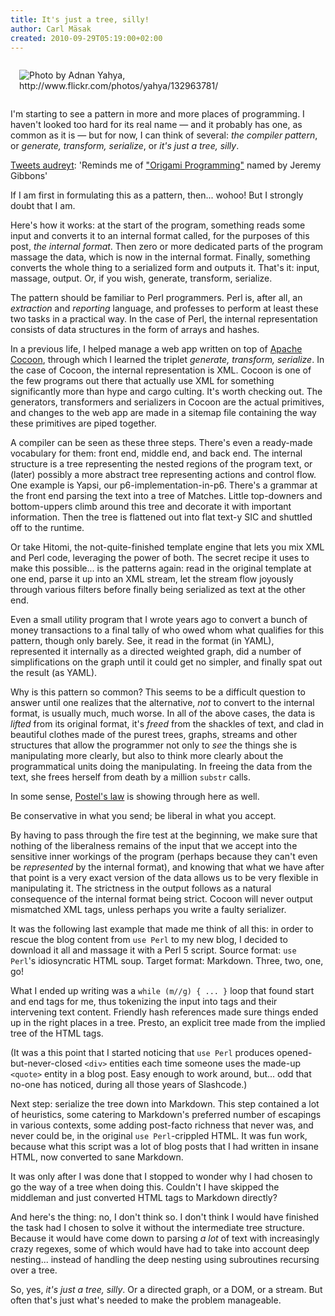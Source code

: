 ```yaml
---
title: It's just a tree, silly!
author: Carl Mäsak
created: 2010-09-29T05:19:00+02:00
---
```

<img style="display: block; margin-left: auto; margin-right: auto; padding: 1em" title="Photo by Adnan Yahya, http://www.flickr.com/photos/yahya/132963781/" src="http://strangelyconsistent.org/blog/images/tree-and-road.jpg" />

I'm starting to see a pattern in more and more places of programming. I haven't looked too hard for its real name &#8212; and it probably has one, as common as it is &#8212; but for now, I  can think of several: *the compiler pattern*, or *generate, transform, serialize*, or *it's just a tree, silly*.

<aside><a href='http://twitter.com/audreyt/status/25852878243'>Tweets audreyt</a>: 'Reminds me of <a href='http://www.comlab.ox.ac.uk/people/jeremy.gibbons/publications/origami.pdf'>"Origami Programming"</a> named by Jeremy Gibbons'</aside>

If I am first in formulating this as a pattern, then... wohoo! But I strongly doubt that I am.

Here's how it works: at the start of the program, something reads some input and converts it to an internal format called, for the purposes of this post, *the internal format*. Then zero or more dedicated parts of the program massage the data, which is now in the internal format. Finally, something converts the whole thing to a serialized form and outputs it. That's it: input, massage, output. Or, if you wish, generate, transform, serialize.

The pattern should be familiar to Perl programmers. Perl is, after all, an *extraction* and *reporting* language, and professes to perform at least these two tasks in a practical way. In the case of Perl, the internal representation consists of data structures in the form of arrays and hashes.

In a previous life, I helped manage a web app written on top of [Apache Cocoon](http://cocoon.apache.org/), through which I learned the triplet *generate, transform, serialize*. In the case of Cocoon, the internal representation is XML. Cocoon is one of the few programs out there that actually use XML for something significantly more than hype and cargo culting. It's worth checking out. The generators, transformers and serializers in Cocoon are the actual primitives, and changes to the web app are made in a sitemap file containing the way these primitives are piped together.

A compiler can be seen as these three steps. There's even a ready-made vocabulary for them: front end, middle end, and back end. The internal structure is a tree representing the nested regions of the program text, or (later) possibly a more abstract tree representing actions and control flow. One example is Yapsi, our p6-implementation-in-p6. There's a grammar at the front end parsing the text into a tree of Matches. Little top-downers and bottom-uppers climb around this tree and decorate it with important information. Then the tree is flattened out into flat text-y SIC and shuttled off to the runtime.

Or take Hitomi, the not-quite-finished template engine that lets you mix XML and Perl code, leveraging the power of both. The secret recipe it uses to make this possible... is the patterns again: read in the original template at one end, parse it up into an XML stream, let the stream flow joyously through various filters before finally being serialized as text at the other end.

Even a small utility program that I wrote years ago to convert a bunch of money transactions to a final tally of who owed whom what qualifies for this pattern, though only barely. See, it read in the format (in YAML), represented it internally as a directed weighted graph, did a number of simplifications on the graph until it could get no simpler, and finally spat out the result (as YAML).

Why is this pattern so common? This seems to be a difficult question to answer until one realizes that the alternative, *not* to convert to the internal format, is usually much, much worse. In all of the above cases, the data is *lifted* from its original format, it's *freed* from the shackles of text, and clad in beautiful clothes made of the purest trees, graphs, streams and other structures that allow the programmer not only to *see* the things she is manipulating more clearly, but also to think more clearly about the programmatical units doing the manipulating. In freeing the data from the text, she frees herself from death by a million `substr` calls.

In some sense, [Postel's law](http://en.wikipedia.org/wiki/Robustness_principle) is showing through here as well.

<div class="quote">Be conservative in what you send; be liberal in what you accept.</div>

By having to pass through the fire test at the beginning, we make sure that nothing of the liberalness remains of the input that we accept into the sensitive inner workings of the program (perhaps because they can't even be *represented* by the internal format), and knowing that what we have after that point is a very exact version of the data allows us to be very flexible in manipulating it. The strictness in the output follows as a natural consequence of the internal format being strict. Cocoon will never output mismatched XML tags, unless perhaps you write a faulty serializer.

It was the following last example that made me think of all this: in order to rescue the blog content from `use Perl` to my new blog, I decided to download it all and massage it with a Perl 5 script. Source format: `use Perl`'s idiosyncratic HTML soup. Target format: Markdown. Three, two, one, go!

What I ended up writing was a `while (m//g) { ... }` loop that found start and end tags for me, thus tokenizing the input into tags and their intervening text content. Friendly hash references made sure things ended up in the right places in a tree. Presto, an explicit tree made from the implied tree of the HTML tags.

(It was a this point that I started noticing that `use Perl` produces opened-but-never-closed `<div>` entities each time someone uses the made-up `<quote>` entity in a blog post. Easy enough to work around, but... odd that no-one has noticed, during all those years of Slashcode.)

Next step: serialize the tree down into Markdown. This step contained a lot of heuristics, some catering to Markdown's preferred number of escapings in various contexts, some adding post-facto richness that never was, and never could be, in the original `use Perl`-crippled HTML. It was fun work, because what this script was a lot of blog posts that I had written in insane HTML, now converted to sane Markdown.

It was only after I was done that I stopped to wonder why I had chosen to go the way of a tree when doing this. Couldn't I have skipped the middleman and just converted HTML tags to Markdown directly?

And here's the thing: no, I don't think so. I don't think I would have finished the task had I chosen to solve it without the intermediate tree structure. Because it would have come down to parsing *a lot* of text with increasingly crazy regexes, some of which would have had to take into account deep nesting... instead of handling the deep nesting using subroutines recursing over a tree.

So, yes, *it's just a tree, silly*. Or a directed graph, or a DOM, or a stream. But often that's just what's needed to make the problem manageable.
